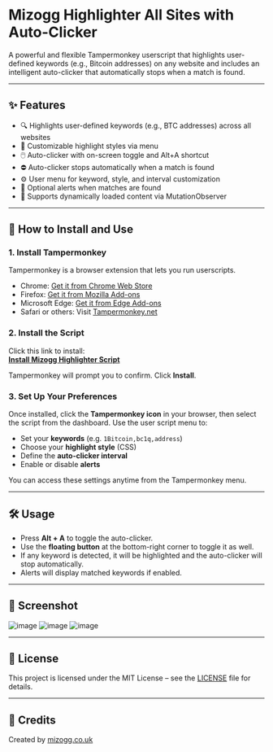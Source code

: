# Mizogg Highlighter All Sites with Auto-Clicker

A powerful and flexible Tampermonkey userscript that highlights user-defined keywords (e.g., Bitcoin addresses) on any website and includes an intelligent auto-clicker that automatically stops when a match is found.

---

## ✨ Features

- 🔍 Highlights user-defined keywords (e.g., BTC addresses) across all websites
- 🎨 Customizable highlight styles via menu
- 🖱️ Auto-clicker with on-screen toggle and Alt+A shortcut
- ⛔ Auto-clicker stops automatically when a match is found
- ⚙️ User menu for keyword, style, and interval customization
- 🔔 Optional alerts when matches are found
- 🔄 Supports dynamically loaded content via MutationObserver

---

## 🚀 How to Install and Use

### 1. Install Tampermonkey

Tampermonkey is a browser extension that lets you run userscripts.

- Chrome: [Get it from Chrome Web Store](https://chrome.google.com/webstore/detail/tampermonkey/dhdgffkkebhmkfjojejmpbldmpobfkfo)
- Firefox: [Get it from Mozilla Add-ons](https://addons.mozilla.org/en-US/firefox/addon/tampermonkey/)
- Microsoft Edge: [Get it from Edge Add-ons](https://microsoftedge.microsoft.com/addons/detail/tampermonkey/dhdgffkkebhmkfjojejmpbldmpobfkfo)
- Safari or others: Visit [Tampermonkey.net](https://www.tampermonkey.net/)

### 2. Install the Script

Click this link to install:  
**[Install Mizogg Highlighter Script](https://github.com/Mizogg/TamperMonkey/blob/main/Mizogg%20Highlighter%20All%20Sites%20with%20Auto-Clicker-2.5.user.js)**  


Tampermonkey will prompt you to confirm. Click **Install**.

### 3. Set Up Your Preferences

Once installed, click the **Tampermonkey icon** in your browser, then select the script from the dashboard. Use the user script menu to:

- Set your **keywords** (e.g. `1Bitcoin,bc1q,address`)
- Choose your **highlight style** (CSS)
- Define the **auto-clicker interval**
- Enable or disable **alerts**

You can access these settings anytime from the Tampermonkey menu.

---

## 🛠 Usage

- Press **Alt + A** to toggle the auto-clicker.
- Use the **floating button** at the bottom-right corner to toggle it as well.
- If any keyword is detected, it will be highlighted and the auto-clicker will stop automatically.
- Alerts will display matched keywords if enabled.

---

## 📸 Screenshot

![image](https://github.com/user-attachments/assets/0002b209-7124-4a01-9691-167c466d53e7)
![image](https://github.com/user-attachments/assets/20a6bd52-804f-45ca-9efe-10a05ac866d3)
![image](https://github.com/user-attachments/assets/c611f7ac-8c6c-438b-8043-0da14fa3b86e)


---

## 📄 License

This project is licensed under the MIT License – see the [LICENSE](LICENSE) file for details.

---

## 🙌 Credits

Created by [mizogg.co.uk](https://mizogg.com)
